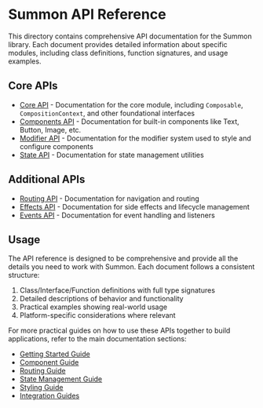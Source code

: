 # Summon API Reference

This directory contains comprehensive API documentation for the Summon library. Each document provides detailed information about specific modules, including class definitions, function signatures, and usage examples.

## Core APIs

- [Core API](core.md) - Documentation for the core module, including `Composable`, `CompositionContext`, and other foundational interfaces
- [Components API](components.md) - Documentation for built-in components like Text, Button, Image, etc.
- [Modifier API](modifier.md) - Documentation for the modifier system used to style and configure components
- [State API](state.md) - Documentation for state management utilities

## Additional APIs

- [Routing API](routing.md) - Documentation for navigation and routing
- [Effects API](effects.md) - Documentation for side effects and lifecycle management
- [Events API](events.md) - Documentation for event handling and listeners

## Usage

The API reference is designed to be comprehensive and provide all the details you need to work with Summon. Each document follows a consistent structure:

1. Class/Interface/Function definitions with full type signatures
2. Detailed descriptions of behavior and functionality
3. Practical examples showing real-world usage
4. Platform-specific considerations where relevant

For more practical guides on how to use these APIs together to build applications, refer to the main documentation sections:

- [Getting Started Guide](../getting-started.md)
- [Component Guide](../components.md)
- [Routing Guide](../routing.md)
- [State Management Guide](../state-management.md)
- [Styling Guide](../styling.md)
- [Integration Guides](../integration-guides.md) 